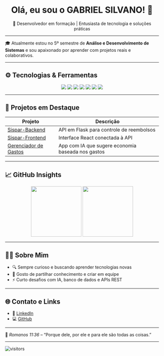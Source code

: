 <h1 align="center">Olá, eu sou o GABRIEL SILVANO! 👋</h1>

<p align="center">🚀 Desenvolvedor em formação | Entusiasta de tecnologia e soluções práticas</p>

---

🎓 Atualmente estou no 5º semestre de **Análise e Desenvolvimento de Sistemas** e sou apaixonado por aprender com projetos reais e colaborativos.

---

## ⚙️ Tecnologias & Ferramentas

<div align="center">
  <img src="https://img.shields.io/badge/-HTML5-E34F26?logo=html5&logoColor=white&style=for-the-badge" />
  <img src="https://img.shields.io/badge/-JavaScript-F7DF1E?logo=javascript&logoColor=black&style=for-the-badge" />
  <img src="https://img.shields.io/badge/-Python-3776AB?logo=python&logoColor=white&style=for-the-badge" />
  <img src="https://img.shields.io/badge/-MySQL-005C84?logo=mysql&logoColor=white&style=for-the-badge" />
  <img src="https://img.shields.io/badge/-Flask-000000?logo=flask&logoColor=white&style=for-the-badge" />
  <img src="https://img.shields.io/badge/-React-20232A?logo=react&logoColor=61DAFB&style=for-the-badge" />
  <img src="https://img.shields.io/badge/-Docker-2496ED?logo=docker&logoColor=white&style=for-the-badge" />
</div>

---

## 🚧 Projetos em Destaque

| Projeto | Descrição |
|--------|-----------|
| [Sispar-Backend](https://github.com/Gabrielsvdata/Sispar-Backend) | API em Flask para controle de reembolsos |
| [Sispar-Frontend](https://github.com/Gabrielsvdata/Sispar-Frontend) | Interface React conectada à API |
| [Gerenciador de Gastos](https://github.com/Gabrielsvdata/gerenciador-gastos) | App com IA que sugere economia baseada nos gastos |

---

## 📈 GitHub Insights

<div align="center">
  <img src="https://github-readme-stats.vercel.app/api?username=Gabrielsvdata&show_icons=true&theme=radical" height="165" />
  <img src="https://github-readme-stats.vercel.app/api/top-langs/?username=Gabrielsvdata&layout=compact&theme=radical" height="165"/>
</div>

---

## 🙋‍♂️ Sobre Mim

- 🔍 Sempre curioso e buscando aprender tecnologias novas
- 💬 Gosto de partilhar conhecimento e criar em equipe
- ⚡ Curto desafios com IA, banco de dados e APIs REST

---

## 🌐 Contato e Links

- 💼 [LinkedIn](https://www.linkedin.com/in/gabriel-silvano-vieira-2615a618b/)
- 💻 [GitHub](https://github.com/Gabrielsvdata)

---

📖 *Romanos 11:36* – “Porque dele, por ele e para ele são todas as coisas.”

---

![visitors](https://komarev.com/ghpvc/?username=Gabrielsvdata&style=flat-square)
